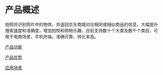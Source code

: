 #  产品概述

拍照并识别照片中的物体，并返回京东商城对应相同或相似商品的信息，大幅提升搜索速度和准确度，增加拍照和购物乐趣，目前支持数十个大类及数千个类目，可用于电商场景，手机终端，准确可靠，转化率高。

[产品功能](Features.md)

[产品优势](Benefits.md)

[应用场景](Application-Scenarios.md)